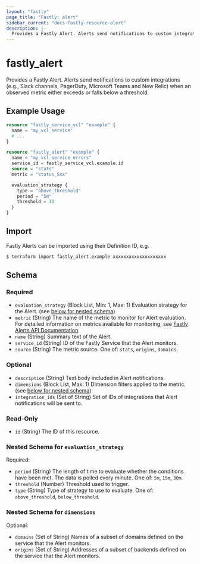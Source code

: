 ```yaml
---
layout: "fastly"
page_title: "Fastly: alert"
sidebar_current: "docs-fastly-resource-alert"
description: |-
  Provides a Fastly Alert. Alerts send notifications to custom integrations (e.g., Slack channels, PagerDuty, Microsoft Teams and New Relic) when an observed metric either exceeds or falls below a threshold.
---
```


# fastly_alert

Provides a Fastly Alert. Alerts send notifications to custom integrations (e.g., Slack channels, PagerDuty, Microsoft Teams and New Relic) when an observed metric either exceeds or falls below a threshold.

## Example Usage

```terraform
resource "fastly_service_vcl" "example" {
  name = "my_vcl_service"
  # ...
}

resource "fastly_alert" "example" {
  name = "my_vcl_service errors"
  service_id = fastly_service_vcl.example.id
  source = "stats"
  metric = "status_5xx"

  evaluation_strategy {
    type = "above_threshold"
    period = "5m"
    threshold = 10
  }
}
```

## Import

Fastly Alerts can be imported using their Definition ID, e.g.

```sh
$ terraform import fastly_alert.example xxxxxxxxxxxxxxxxxxxx
```

<!-- schema generated by tfplugindocs -->
## Schema

### Required

- `evaluation_strategy` (Block List, Min: 1, Max: 1) Evaluation strategy for the Alert. (see [below for nested schema](#nestedblock--evaluation_strategy))
- `metric` (String) The name of the metric to monitor for Alert evaluation. For detailed information on metrics available for monitoring, see [Fastly Alerts API Documentation](https://developer.fastly.com/reference/api/observability/alerts/definition/).
- `name` (String) Summary text of the Alert.
- `service_id` (String) ID of the Fastly Service that the Alert monitors.
- `source` (String) The metric source. One of: `stats`, `origins`, `domains`.

### Optional

- `description` (String) Text body included in Alert notifications.
- `dimensions` (Block List, Max: 1) Dimension filters applied to the metric. (see [below for nested schema](#nestedblock--dimensions))
- `integration_ids` (Set of String) Set of IDs of integrations that Alert notifications will be sent to.

### Read-Only

- `id` (String) The ID of this resource.

<a id="nestedblock--evaluation_strategy"></a>
### Nested Schema for `evaluation_strategy`

Required:

- `period` (String) The length of time to evaluate whether the conditions have been met. The data is polled every minute. One of: `5m`, `15m`, `30m`.
- `threshold` (Number) Threshold used to trigger.
- `type` (String) Type of strategy to use to evaluate. One of: `above_threshold`, `below_threshold`.


<a id="nestedblock--dimensions"></a>
### Nested Schema for `dimensions`

Optional:

- `domains` (Set of String) Names of a subset of domains defined on the service that the Alert monitors.
- `origins` (Set of String) Addresses of a subset of backends defined on the service that the Alert monitors.
